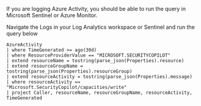 If you are logging Azure Activity, you should be able to run the query in Microsoft Sentinel or Azure Monitor.

Navigate the Logs in your Log Analytics workspace or Sentinel and run the query below 
```
AzureActivity
| where TimeGenerated >= ago(30d) 
| where ResourceProviderValue == "MICROSOFT.SECURITYCOPILOT" 
| extend resourceName = tostring(parse_json(Properties).resource) 
| extend resourceGroupName = tostring(parse_json(Properties).resourceGroup) 
| extend resourceActivity = tostring(parse_json(Properties).message) 
| where resourceActivity == "Microsoft.SecurityCopilot/capacities/write"
| project Caller, resourceName, resourceGroupName, resourceActivity, TimeGenerated
```
